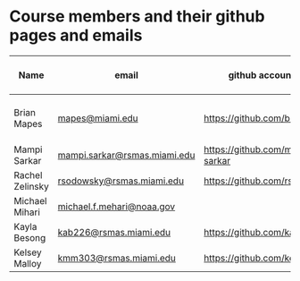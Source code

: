 # Course members and their github pages and emails

Name | email | github account URL | Clinic/meeting cannot-make times
-----|------ | -------------------|----------------------
Brian Mapes | mapes@miami.edu | https://github.com/brianmapes | Not right before class: right after, or the day before
Mampi Sarkar | mampi.sarkar@rsmas.miami.edu | https://github.com/mampi-sarkar | 
Rachel Zelinsky | rsodowsky@rsmas.miami.edu | https://github.com/rsodowsky |
Michael Mihari | michael.f.mehari@noaa.gov |  | 
Kayla Besong | kab226@rsmas.miami.edu | https://github.com/kabesong
Kelsey Malloy | kmm303@rsmas.miami.edu | https://github.com/kelseymalloy
